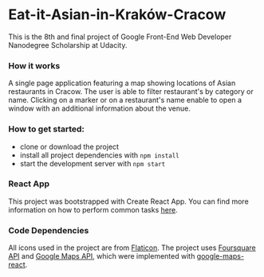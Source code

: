# Eat-it-Asian-in-Kraków-Cracow
This is the 8th and final project of Google Front-End Web Developer Nanodegree Scholarship at Udacity. 

### How it works
A single page application featuring a map showing locations of Asian restaurants in Cracow. The user is able to filter restaurant's by category or name. Clicking on a marker or on a restaurant's name enable to open a window with an additional information about the venue.

### How to get started:
* clone or download the project
* install all project dependencies with `npm install`
* start the development server with `npm start`

### React App
This project was bootstrapped with Create React App. You can find more information on how to perform common tasks [here](https://github.com/facebook/create-react-app/blob/master/packages/react-scripts/template/README.md).

### Code Dependencies
All icons used in the project are from [Flaticon](https://www.flaticon.com/). The project uses [Foursquare API](https://developer.foursquare.com/) and [Google Maps API](https://cloud.google.com/maps-platform/), which were implemented with [google-maps-react](https://github.com/fullstackreact/google-maps-react).
